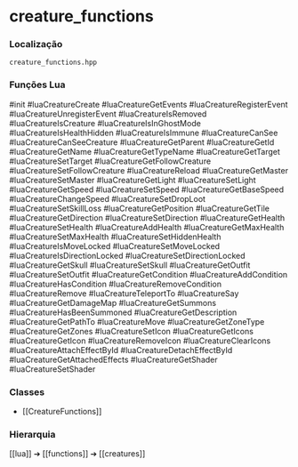 # creature_functions

### Localização
`creature_functions.hpp`

### Funções Lua
#init
#luaCreatureCreate
#luaCreatureGetEvents
#luaCreatureRegisterEvent
#luaCreatureUnregisterEvent
#luaCreatureIsRemoved
#luaCreatureIsCreature
#luaCreatureIsInGhostMode
#luaCreatureIsHealthHidden
#luaCreatureIsImmune
#luaCreatureCanSee
#luaCreatureCanSeeCreature
#luaCreatureGetParent
#luaCreatureGetId
#luaCreatureGetName
#luaCreatureGetTypeName
#luaCreatureGetTarget
#luaCreatureSetTarget
#luaCreatureGetFollowCreature
#luaCreatureSetFollowCreature
#luaCreatureReload
#luaCreatureGetMaster
#luaCreatureSetMaster
#luaCreatureGetLight
#luaCreatureSetLight
#luaCreatureGetSpeed
#luaCreatureSetSpeed
#luaCreatureGetBaseSpeed
#luaCreatureChangeSpeed
#luaCreatureSetDropLoot
#luaCreatureSetSkillLoss
#luaCreatureGetPosition
#luaCreatureGetTile
#luaCreatureGetDirection
#luaCreatureSetDirection
#luaCreatureGetHealth
#luaCreatureSetHealth
#luaCreatureAddHealth
#luaCreatureGetMaxHealth
#luaCreatureSetMaxHealth
#luaCreatureSetHiddenHealth
#luaCreatureIsMoveLocked
#luaCreatureSetMoveLocked
#luaCreatureIsDirectionLocked
#luaCreatureSetDirectionLocked
#luaCreatureGetSkull
#luaCreatureSetSkull
#luaCreatureGetOutfit
#luaCreatureSetOutfit
#luaCreatureGetCondition
#luaCreatureAddCondition
#luaCreatureHasCondition
#luaCreatureRemoveCondition
#luaCreatureRemove
#luaCreatureTeleportTo
#luaCreatureSay
#luaCreatureGetDamageMap
#luaCreatureGetSummons
#luaCreatureHasBeenSummoned
#luaCreatureGetDescription
#luaCreatureGetPathTo
#luaCreatureMove
#luaCreatureGetZoneType
#luaCreatureGetZones
#luaCreatureSetIcon
#luaCreatureGetIcons
#luaCreatureGetIcon
#luaCreatureRemoveIcon
#luaCreatureClearIcons
#luaCreatureAttachEffectById
#luaCreatureDetachEffectById
#luaCreatureGetAttachedEffects
#luaCreatureGetShader
#luaCreatureSetShader

### Classes
- [[CreatureFunctions]]

### Hierarquia
[[lua]] ➔ [[functions]] ➔ [[creatures]]
